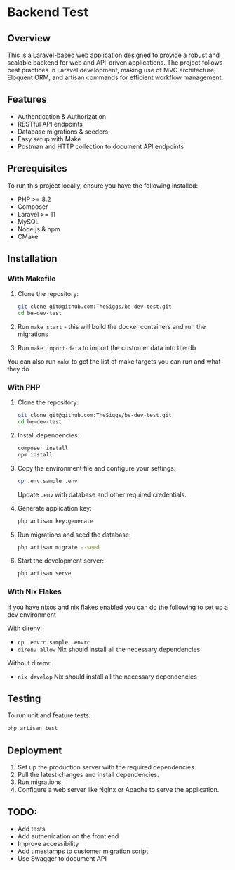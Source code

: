# Backend Test

## Overview
This is a Laravel-based web application designed to provide a robust and scalable backend for web and API-driven applications.
The project follows best practices in Laravel development, making use of MVC architecture, Eloquent ORM, and artisan commands for efficient workflow management.

## Features
- Authentication & Authorization
- RESTful API endpoints
- Database migrations & seeders
- Easy setup with Make
- Postman and HTTP collection to document API endpoints

## Prerequisites
To run this project locally, ensure you have the following installed:

- PHP >= 8.2
- Composer
- Laravel >= 11
- MySQL 
- Node.js & npm 
- CMake

## Installation
### With Makefile
1. Clone the repository:
   ```sh
   git clone git@github.com:TheSiggs/be-dev-test.git
   cd be-dev-test
   ```
2. Run `make start` - this will build the docker containers and run the migrations

3. Run `make import-data` to import the customer data into the db 

You can also run `make` to get the list of make targets you can run and what they do
### With PHP
1. Clone the repository:
   ```sh
   git clone git@github.com:TheSiggs/be-dev-test.git
   cd be-dev-test
   ```

2. Install dependencies:
   ```sh
   composer install
   npm install
   ```

3. Copy the environment file and configure your settings:
   ```sh
   cp .env.sample .env
   ```
   Update `.env` with database and other required credentials.

4. Generate application key:
   ```sh
   php artisan key:generate
   ```

5. Run migrations and seed the database:
   ```sh
   php artisan migrate --seed
   ```

6. Start the development server:
   ```sh
   php artisan serve
   ```

### With Nix Flakes
If you have nixos and nix flakes enabled you can do the following to set up a 
dev environment

With direnv:
- `cp .envrc.sample .envrc`
- `direnv allow`
Nix should install all the necessary dependencies

Without direnv:
- `nix develop`
Nix should install all the necessary dependencies

## Testing
To run unit and feature tests:
```sh
php artisan test
```

## Deployment
1. Set up the production server with the required dependencies.
2. Pull the latest changes and install dependencies.
3. Run migrations.
4. Configure a web server like Nginx or Apache to serve the application.

## TODO:
- Add tests
- Add authenication on the front end
- Improve accessibility 
- Add timestamps to customer migration script
- Use Swagger to document API
